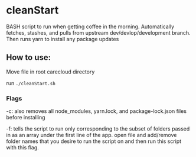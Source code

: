 # cleanStart

BASH script to run when getting coffee in the morning. Automatically fetches, stashes, and pulls from upstream dev/devlop/development branch. Then runs yarn to install any package updates


## How to use:

Move file in root carecloud directory

run `./cleanStart.sh`

### Flags

-c: also removes all node_modules, yarn.lock, and package-lock.json files before installing

-f: tells the script to run only corresponding to the subset of folders passed in as an array under the first line of the app. open file and add/remove folder names that you desire to run the script on and then run this script with this flag.


